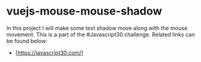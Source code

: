 # vuejs-mouse-mouse-shadow

In this project I will make some text shadow move
along with the mouse movement. This is a part of the
 #Javascript30 challenge. Related links can be found
below:

- [https://javascript30.com/]
